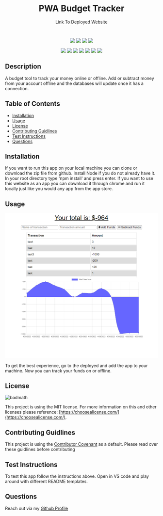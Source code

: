 <h1 align="center">PWA Budget Tracker</h1>

<p align="center">
    <a target="_blank" href="https://floating-reef-17874.herokuapp.com/">Link To Deployed Website</a>
</p>

<br />

<p align="center">
    <img src="https://img.shields.io/badge/license-MIT-blue" />
    <img src="https://img.shields.io/github/repo-size/jonathanprill/pwa-budget-tracker" />
    <!-- <img src="https://img.shields.io/github/languages/top/jonathanprill/spray-can-project-2"  />  -->
    <img src="https://img.shields.io/github/issues/jonathanprill/pwa-budget-tracker" />
    <img src="https://img.shields.io/github/last-commit/jonathanprill/pwa-budget-tracker" >
</p>

<p align="center">
    <img src="https://img.shields.io/badge/-PWAs-green" />
    <img src="https://img.shields.io/badge/-indexedDB-red" />
    <img src="https://img.shields.io/badge/-express-blue" />
    <img src="https://img.shields.io/badge/npm-red" />
    <img src="https://img.shields.io/badge/-MongoDB-green" />
    <img src="https://img.shields.io/badge/-Mongoose-red" />
    <img src="https://img.shields.io/badge/-node.js-green" />
</p>


## Description

A budget tool to track your money online or offline. Add or subtract money from your account offline and the databases will update once it has a connection.


## Table of Contents 

- [Installation](#installation)
- [Usage](#usage)
- [License](#license)
- [Contributing Guidlines](#contributing-guidlines)
- [Test Instructions](#test-instructions)
- [Questions](#questions)

## Installation

If you want to run this app on your local machine you can clone or download the zip file from github. Install Node if you do not already have it. In your root directory type 'npm install' and press enter. If you want to use this website as an app you can download it through chrome and run it locally just like you would any app from the app store.

## Usage

![ScreenShot](/public/assets/images/localhost_3001_%20(1).png "screenshot")

To get the best experience, go to the deployed and add the app to your machine. Now you can track your funds on or offline.

## License

![badmath](https://img.shields.io/badge/license-MIT-blue)

This project is using the MIT license. For more information on this and other licenses please reference: [https://choosealicense.com/](https://choosealicense.com/).

## Contributing Guidlines

This project is using the [Contributor Covenant](https://www.contributor-covenant.org/) as a default. Please read over these guidlines before contributing
    
## Test Instructions

To test this app follow the instructions above. Open in VS code and play around with different README templates.

## Questions
Reach out via my [Github Profile](https://github.com/jonathanprill)
